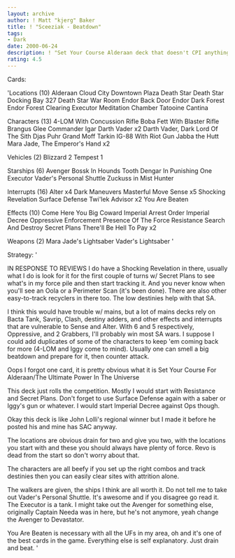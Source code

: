 ```yaml
---
layout: archive
author: ! Matt "kjerg" Baker
title: ! "Sceeziak - Beatdown"
tags:
- Dark
date: 2000-06-24
description: ! "Set Your Course Alderaan deck that doesn't CPI anything, it just beats it down."
rating: 4.5
---
```

Cards: 

'Locations (10)
Alderaan
Cloud City Downtown Plaza
Death Star
Death Star Docking Bay 327
Death Star War Room
Endor Back Door
Endor Dark Forest
Endor Forest Clearing
Executor Meditation Chamber
Tatooine Cantina

Characters (13)
4-LOM With Concussion Rifle
Boba Fett With Blaster Rifle
Brangus Glee
Commander Igar
Darth Vader  x2
Darth Vader, Dark Lord Of The Sith
Djas Puhr
Grand Moff Tarkin
IG-88 With Riot Gun
Jabba the Hutt
Mara Jade, The Emperor's Hand	x2

Vehicles (2)
Blizzard 2
Tempest 1

Starships (6)
Avenger
Bossk In Hounds Tooth
Dengar In Punishing One
Executor
Vader's Personal Shuttle
Zuckuss in Mist Hunter

Interrupts (16)
Alter  x4
Dark Maneuvers
Masterful Move
Sense  x5
Shocking Revelation
Surface Defense
Twi'lek Advisor  x2
You Are Beaten

Effects (10)
Come Here You Big Coward
Imperial Arrest Order
Imperial Decree
Oppressive Enforcement
Presence Of The Force
Resistance
Search And Destroy
Secret Plans
There'll Be Hell To Pay  x2

Weapons (2)
Mara Jade's Lightsaber
Vader's Lightsaber '

Strategy: '

IN RESPONSE TO REVIEWS I do have a Shocking Revelation in there, usually what I do is look for it for the first couple of turns w/ Secret Plans to see what's in my force pile and then start tracking it. And you never know when you'll see an Oola or a Perimeter Scan (it's been done). There are also other easy-to-track recyclers in there too. The low destinies help with that SA.

I think this would have trouble w/ mains, but a lot of mains decks rely on Bacta Tank, Savrip, Clash, destiny adders, and other effects and interrupts that are vulnerable to Sense and Alter. With 6 and 5 respectively, Oppressive, and 2 Grabbers, I'll probably win most SA wars. I suppose I could add duplicates of some of the characters to keep 'em coming back for more (4-LOM and Iggy come to mind). Usually one can smell a big beatdown and prepare for it, then counter attack.

Oops I forgot one card, it is pretty obvious what it is Set Your Course For Alderaan/The Ultimate Power In The Universe

This deck just rolls the competition. Mostly I would start with Resistance and Secret Plans. Don't forget to use Surface Defense again with a saber or Iggy's gun or whatever. I would start Imperial Decree against Ops though.

Okay this deck is like John Lolli's regional winner but I made it before he posted his and mine has SAC anyway.

The locations are obvious drain for two and give you two, with the locations you start with and these you should always have plenty of force. Revo is dead from the start so don't worry about that.

The characters are all beefy if you set up the right combos and track destinies then you can easily clear sites with attrition alone.

The walkers are given, the ships I think are all worth it. Do not tell me to take out Vader's Personal Shuttle. It's awesome and if you disagree go read it. The Executor is a tank. I might take out the Avenger for something else, originally Captain Needa was in here, but he's not anymore, yeah change the Avenger to Devastator.

You Are Beaten is necessary with all the UFs in my area, oh and it's one of the best cards in the game. Everything else is self explanatory. Just drain and beat.  '